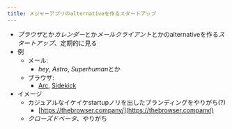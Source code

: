 ```yaml
---
title: メジャーアプリのalternativeを作るスタートアップ
---
```


* *ブラウザ*とか*カレンダー*とか*メールクライアント*とかのalternativeを作る*スタートアップ*、定期的に見る
* 例
  * メール:
    * *hey*, *Astro*, *Superhuman*とか
  * ブラウザ:
    * [Arc](Arc.md), [Sidekick](Sidekick.md)
* イメージ
  * カジュアルなイケイケstartupノリを出したブランディングをやりがち(?)
    * [https://thebrowser.company/](https://thebrowser.company/)
  * *クローズドベータ*、やりがち
